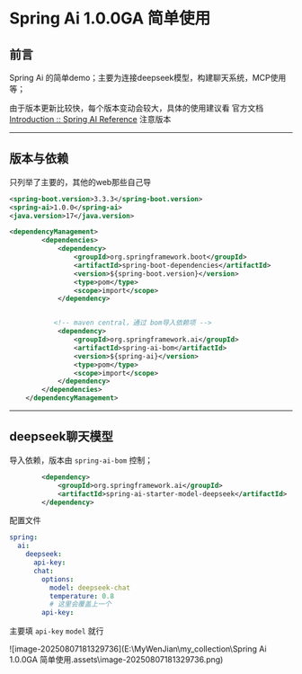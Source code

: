 # Spring Ai 1.0.0GA 简单使用

## 前言

Spring Ai 的简单demo；主要为连接deepseek模型，构建聊天系统，MCP使用等；

由于版本更新比较快，每个版本变动会较大，具体的使用建议看 官方文档 [Introduction :: Spring AI Reference](https://docs.spring.io/spring-ai/reference/index.html) 注意版本

------



## 版本与依赖

只列举了主要的，其他的web那些自己导

```xml
<spring-boot.version>3.3.3</spring-boot.version>
<spring-ai>1.0.0</spring-ai>
<java.version>17</java.version>

<dependencyManagement>
        <dependencies>
            <dependency>
                <groupId>org.springframework.boot</groupId>
                <artifactId>spring-boot-dependencies</artifactId>
                <version>${spring-boot.version}</version>
                <type>pom</type>
                <scope>import</scope>
            </dependency>


		   <!-- maven central，通过 bom导入依赖项 -->
            <dependency>
                <groupId>org.springframework.ai</groupId>
                <artifactId>spring-ai-bom</artifactId>
                <version>${spring-ai}</version>
                <type>pom</type>
                <scope>import</scope>
            </dependency>
        </dependencies>
    </dependencyManagement>
```

------



## deepseek聊天模型

导入依赖，版本由 `spring-ai-bom` 控制；

```xml
        <dependency>
            <groupId>org.springframework.ai</groupId>
            <artifactId>spring-ai-starter-model-deepseek</artifactId>
        </dependency>
```

配置文件

```yaml
spring:
  ai:
    deepseek:
      api-key: 
      chat:
        options:
          model: deepseek-chat
          temperature: 0.8
          # 这里会覆盖上一个
        api-key: 
```

主要填 `api-key` `model` 就行

![image-20250807181329736](E:\MyWenJian\my_collection\Spring Ai 1.0.0GA 简单使用.assets\image-20250807181329736.png)

